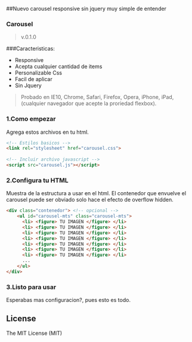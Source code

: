 ##Nuevo carousel responsive sin jquery muy simple de entender

### Carousel ###
>v.0.1.0

###Caracteristicas:
* Responsive
* Acepta cualquier cantidad de items
* Personalizable Css
* Facil de aplicar 
* Sin Jquery

> Probado en IE10, Chrome, Safari, Firefox, Opera, iPhone, iPad, (cualquier navegador que acepte la proriedad flexbox).


### 1.Como empezar
Agrega estos archivos en tu html.


```html
<!-- Estilos basicos -->
<link rel="stylesheet" href="carousel.css">
 
<!-- Incluir archivo javascript -->
<script src="carousel.js"></script>
```
### 2.Configura tu HTML
Muestra de la estructura a usar en el html.
El contenedor que envuelve el carousel puede ser obviado solo hace el efecto de overflow hidden.

```html
<div class="contenedor"> <!-- opcional -->
	<ul id="carousel-mts" class="carousel-mts">
	  <li> <figure> TU IMAGEN </figure> </li>
	  <li> <figure> TU IMAGEN </figure> </li>
	  <li> <figure> TU IMAGEN </figure> </li>
	  <li> <figure> TU IMAGEN </figure> </li>
	  <li> <figure> TU IMAGEN </figure> </li>
	  <li> <figure> TU IMAGEN </figure> </li>
	  <li> <figure> TU IMAGEN </figure> </li>
	  ...
	</ul>
</div>
```
### 3.Listo para usar
Esperabas mas configuracion?, pues esto es todo.


License
------------
The MIT License (MIT)
